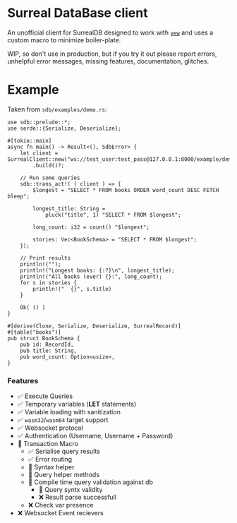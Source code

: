 # Surreal DataBase client

An unofficial client for SurrealDB designed to work with [`yew`](https://yew.rs/) and uses a custom macro to minimize boiler-plate. 

WIP, so don't use in production, but if you try it out please report errors, unhelpful error messages, missing features, documentation, glitches.

# Example
Taken from `sdb/examples/demo.rs`:
```rust,no_run
use sdb::prelude::*;
use serde::{Serialize, Deserialize};

#[tokio::main]
async fn main() -> Result<(), SdbError> {
    let client = SurrealClient::new("ws://test_user:test_pass@127.0.0.1:8000/example/demo")
        .build()?;

    // Run some queries
    sdb::trans_act!( ( client ) => {
        $longest = "SELECT * FROM books ORDER word_count DESC FETCH bleep";

        longest_title: String =
            pluck("title", 1) "SELECT * FROM $longest";

        long_count: i32 = count() "$longest";

        stories: Vec<BookSchema> = "SELECT * FROM $longest";
    });

    // Print results
    println!("");
    println!("Longest books: {:?}\n", longest_title);
    println!("All books (ever) {}:", long_count);
    for s in stories {
        println!("  {}", s.title)
    }

    Ok( () )
}

#[derive(Clone, Serialize, Deserialize, SurrealRecord)]
#[table("books")]
pub struct BookSchema {
    pub id: RecordId,
    pub title: String,
    pub word_count: Option<usize>,
}
```

### Features
 - ✅ Execute Queries
 - ✅ Temporary variables (**LET** statements)
 - ✅ Variable loading with sanitization
 - ✅ `wasm32`/`wasm64` target support
 - ✅ Websocket protocol
 - ✅ Authentication (Username, Username + Password)
 - 🚧 Transaction Macro
   - ✅ Serialise query results
   - ✅ Error routing
   - 🚧 Syntax helper
   - 🚧 Query helper methods
   - 🚧 Compile time query validation against db
     - 🚧 Query syntx validity
     - ❌ Result parse successfull
   - ❌ Check var presence
 - ❌ Websocket Event recievers
